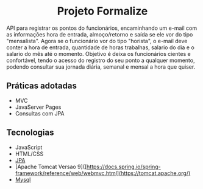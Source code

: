 <h1 align="center">
  Projeto Formalize
</h1>

API para registrar os pontos do funcionários, encaminhando um e-mail com as informações hora de entrada, almoço/retorno e saída se ele vor do tipo "mensalista". Agora se o funcionário vor do tipo "horista", o e-mail deve conter a hora de entrada, quantidade de horas trabalhas, salario do dia e o salario do mês até o momento. Objetivo é deixa os funcionários cientes e confortável, tendo o acesso do registro do seu ponto a qualquer momento, podendo consultar sua jornada diária, semanal e mensal a hora que quiser.


## Práticas adotadas

- MVC
- JavaServer Pages
- Consultas com JPA


## Tecnologias
 
- JavaScript
- HTML/CSS
- [JPA](https://docs.oracle.com/javaee/6/tutorial/doc/bnbqa.html)
- [Apache Tomcat Versao 9]([https://docs.spring.io/spring-framework/reference/web/webmvc.html](https://tomcat.apache.org/)
- [Mysql](https://dev.mysql.com/downloads/)





